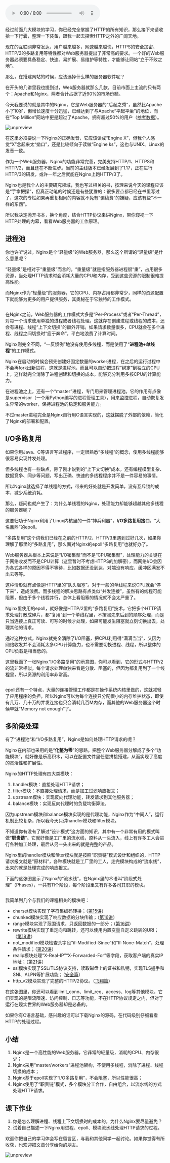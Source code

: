 <audio title="34 _ Nginx：高性能的Web服务器" src="https://static001.geekbang.org/resource/audio/c2/b4/c244add2f3ad05a959d875e667c336b4.mp3" controls="controls"></audio> 
<p>经过前面几大模块的学习，你已经完全掌握了HTTP的所有知识，那么接下来请收拾一下行囊，整理一下装备，跟我一起去探索HTTP之外的广阔天地。</p><p>现在的互联网非常发达，用户越来越多，网速越来越快，HTTPS的安全加密、HTTP/2的多路复用等特性都对Web服务器提出了非常高的要求。一个好的Web服务器必须要具备稳定、快速、易扩展、易维护等特性，才能够让网站“立于不败之地”。</p><p>那么，在搭建网站的时候，应该选择什么样的服务器软件呢？</p><p>在开头的几讲里我也提到过，Web服务器就那么几款，目前市面上主流的只有两个：Apache和Nginx，两者合计占据了近90%的市场份额。</p><p>今天我要说的就是其中的Nginx，它是Web服务器的“后起之秀”，虽然比Apache小了10岁，但增长速度十分迅猛，已经达到了与Apache“平起平坐”的地位，而在“Top Million”网站中更是超过了Apache，拥有超过50%的用户（<a href="https://w3techs.com/technologies/cross/web_server/ranking">参考数据</a>）。</p><p><img src="https://static001.geekbang.org/resource/image/c5/0b/c5df0592cc8aef91ba961f7fab5a4a0b.png" alt="unpreview"></p><p>在这里必须要说一下Nginx的正确发音，它应该读成“Engine X”，但我个人感觉“X”念起来太“拗口”，还是比较倾向于读做“Engine ks”，这也与UNIX、Linux的发音一致。</p><p>作为一个Web服务器，Nginx的功能非常完善，完美支持HTTP/1、HTTPS和HTTP/2，而且还在不断进步。当前的主线版本已经发展到了1.17，正在进行HTTP/3的研发，或许一年之后就能在Nginx上跑HTTP/3了。</p><!-- [[[read_end]]] --><p>Nginx也是我个人的主要研究领域，我也写过相关的书，按理来说今天的课程应该是“手拿把攥”，但真正动笔的时候还是有些犹豫的：很多要点都已经在书里写过了，这次的专栏如果再重复相同的内容就不免有“骗稿费”的嫌疑，应该有些“不一样的东西”。</p><p>所以我决定抛开书本，换个角度，结合HTTP协议来讲Nginx，带你窥视一下HTTP处理的内幕，看看Web服务器的工作原理。</p><h2>进程池</h2><p>你也许听说过，Nginx是个<span class="orange">“轻量级”的Web服务器</span>，那么这个所谓的“轻量级”是什么意思呢？</p><p>“轻量级”是相对于“重量级”而言的。“重量级”就是指服务器进程很“重”，占用很多资源，当处理HTTP请求时会消耗大量的CPU和内存，受到这些资源的限制很难提高性能。</p><p>而Nginx作为“轻量级”的服务器，它的CPU、内存占用都非常少，同样的资源配置下就能够为更多的用户提供服务，其奥秘在于它独特的工作模式。</p><p><img src="https://static001.geekbang.org/resource/image/3e/c1/3e94fbd78ed043e88c443f6416f99dc1.png" alt=""></p><p>在Nginx之前，Web服务器的工作模式大多是“Per-Process”或者“Per-Thread”，对每一个请求使用单独的进程或者线程处理。这就存在创建进程或线程的成本，还会有进程、线程“上下文切换”的额外开销。如果请求数量很多，CPU就会在多个进程、线程之间切换时“疲于奔命”，平白地浪费了计算时间。</p><p>Nginx则完全不同，“一反惯例”地没有使用多线程，而是使用了“<strong>进程池+单线程</strong>”的工作模式。</p><p>Nginx在启动的时候会预先创建好固定数量的worker进程，在之后的运行过程中不会再fork出新进程，这就是进程池，而且可以自动把进程“绑定”到独立的CPU上，这样就完全消除了进程创建和切换的成本，能够充分利用多核CPU的计算能力。</p><p>在进程池之上，还有一个“master”进程，专门用来管理进程池。它的作用有点像是supervisor（一个用Python编写的进程管理工具），用来监控进程，自动恢复发生异常的worker，保持进程池的稳定和服务能力。</p><p>不过master进程完全是Nginx自行用C语言实现的，这就摆脱了外部的依赖，简化了Nginx的部署和配置。</p><h2>I/O多路复用</h2><p>如果你用Java、C等语言写过程序，一定很熟悉“多线程”的概念，使用多线程能够很容易实现并发处理。</p><p>但多线程也有一些缺点，除了刚才说到的“上下文切换”成本，还有编程模型复杂、数据竞争、同步等问题，写出正确、快速的多线程程序并不是一件容易的事情。</p><p>所以Nginx就选择了单线程的方式，带来的好处就是开发简单，没有互斥锁的成本，减少系统消耗。</p><p>那么，疑问也就产生了：为什么单线程的Nginx，处理能力却能够超越其他多线程的服务器呢？</p><p>这要归功于Nginx利用了Linux内核里的一件“神兵利器”，<strong>I/O多路复用接口</strong>，“大名鼎鼎”的epoll。</p><p>“多路复用”这个词我们已经在之前的HTTP/2、HTTP/3里遇到过好几次，如果你理解了那里的“多路复用”，那么面对Nginx的epoll“多路复用”也就好办了。</p><p>Web服务器从根本上来说是“I/O密集型”而不是“CPU密集型”，处理能力的关键在于网络收发而不是CPU计算（这里暂时不考虑HTTPS的加解密），而网络I/O会因为各式各样的原因不得不等待，比如数据还没到达、对端没有响应、缓冲区满发不出去等等。</p><p>这种情形就有点像是HTTP里的“队头阻塞”。对于一般的单线程来说CPU就会“停下来”，造成浪费。而多线程的解决思路有点类似“并发连接”，虽然有的线程可能阻塞，但由于多个线程并行，总体上看阻塞的情况就不会太严重了。</p><p>Nginx里使用的epoll，就好像是HTTP/2里的“多路复用”技术，它把多个HTTP请求处理打散成碎片，都“复用”到一个单线程里，不按照先来后到的顺序处理，而是只当连接上真正可读、可写的时候才处理，如果可能发生阻塞就立刻切换出去，处理其他的请求。</p><p>通过这种方式，Nginx就完全消除了I/O阻塞，把CPU利用得“满满当当”，又因为网络收发并不会消耗太多CPU计算能力，也不需要切换进程、线程，所以整体的CPU负载是相当低的。</p><p>这里我画了一张Nginx“I/O多路复用”的示意图，你可以看到，它的形式与HTTP/2的流非常相似，每个请求处理单独来看是分散、阻塞的，但因为都复用到了一个线程里，所以资源的利用率非常高。</p><p><img src="https://static001.geekbang.org/resource/image/4c/59/4c6832cdce34133c9ed89237fb9d5059.png" alt=""></p><p>epoll还有一个特点，大量的连接管理工作都是在操作系统内核里做的，这就减轻了应用程序的负担，所以Nginx可以为每个连接只分配很小的内存维护状态，即使有几万、几十万的并发连接也只会消耗几百M内存，而其他的Web服务器这个时候早就“Memory not enough”了。</p><h2>多阶段处理</h2><p>有了“进程池”和“I/O多路复用”，Nginx是如何处理HTTP请求的呢？</p><p>Nginx在内部也采用的是“<strong>化整为零</strong>”的思路，把整个Web服务器分解成了多个“功能模块”，就好像是乐高积木，可以在配置文件里任意拼接搭建，从而实现了高度的灵活性和扩展性。</p><p>Nginx的HTTP处理有四大类模块：</p><ol>
<li>handler模块：直接处理HTTP请求；</li>
<li>filter模块：不直接处理请求，而是加工过滤响应报文；</li>
<li>upstream模块：实现反向代理功能，转发请求到其他服务器；</li>
<li>balance模块：实现反向代理时的负载均衡算法。</li>
</ol><p>因为upstream模块和balance模块实现的是代理功能，Nginx作为“中间人”，运行机制比较复杂，所以我今天只讲handler模块和filter模块。</p><p>不知道你有没有了解过“设计模式”这方面的知识，其中有一个非常有用的模式叫做“<strong>职责链</strong>”。它就好像是工厂里的流水线，原料从一头流入，线上有许多工人会进行各种加工处理，最后从另一头出来的就是完整的产品。</p><p>Nginx里的handler模块和filter模块就是按照“职责链”模式设计和组织的，HTTP请求报文就是“原材料”，各种模块就是工厂里的工人，走完模块构成的“流水线”，出来的就是处理完成的响应报文。</p><p>下面的这张图显示了Nginx的“流水线”，在Nginx里的术语叫“阶段式处理”（Phases），一共有11个阶段，每个阶段里又有许多各司其职的模块。</p><p><img src="https://static001.geekbang.org/resource/image/41/30/41318c867fda8a536d0e3db6f9987030.png" alt=""></p><p>我简单列几个与我们的课程相关的模块吧：</p><ul>
<li>charset模块实现了字符集编码转换；（<a href="https://time.geekbang.org/column/article/104024">第15讲</a>）</li>
<li>chunked模块实现了响应数据的分块传输；（<a href="https://time.geekbang.org/column/article/104456">第16讲</a>）</li>
<li>range模块实现了范围请求，只返回数据的一部分；（<a href="https://time.geekbang.org/column/article/104456">第16讲</a>）</li>
<li>rewrite模块实现了重定向和跳转，还可以使用内置变量自定义跳转的URI；（<a href="https://time.geekbang.org/column/article/105614">第18讲</a>）</li>
<li>not_modified模块检查头字段“if-Modified-Since”和“If-None-Match”，处理条件请求；（<a href="https://time.geekbang.org/column/article/106804">第20讲</a>）</li>
<li>realip模块处理“X-Real-IP”“X-Forwarded-For”等字段，获取客户端的真实IP地址；（<a href="https://time.geekbang.org/column/article/107577">第21讲</a>）</li>
<li>ssl模块实现了SSL/TLS协议支持，读取磁盘上的证书和私钥，实现TLS握手和SNI、ALPN等扩展功能；（<a href="https://time.geekbang.org/column/article/108643">安全篇</a>）</li>
<li>http_v2模块实现了完整的HTTP/2协议。（<a href="https://time.geekbang.org/column/article/112036">飞翔篇</a>）</li>
</ul><p>在这张图里，你还可以看到limit_conn、limit_req、access、log等其他模块，它们实现的是限流限速、访问控制、日志等功能，不在HTTP协议规定之内，但对于运行在现实世界的Web服务器却是必备的。</p><p>如果你有C语言基础，感兴趣的话可以下载Nginx的源码，在代码级别仔细看看HTTP的处理过程。</p><h2>小结</h2><ol>
<li><span class="orange">Nginx是一个高性能的Web服务器，它非常的轻量级，消耗的CPU、内存很少；</span></li>
<li><span class="orange">Nginx采用“master/workers”进程池架构，不使用多线程，消除了进程、线程切换的成本；</span></li>
<li><span class="orange">Nginx基于epoll实现了“I/O多路复用”，不会阻塞，所以性能很高；</span></li>
<li><span class="orange">Nginx使用了“职责链”模式，多个模块分工合作，自由组合，以流水线的方式处理HTTP请求。</span></li>
</ol><h2>课下作业</h2><ol>
<li>你是怎么理解进程、线程上下文切换时的成本的，为什么Nginx要尽量避免？</li>
<li>试着自己描述一下Nginx用进程、epoll、模块流水线处理HTTP请求的过程。</li>
</ol><p>欢迎你把自己的学习体会写在留言区，与我和其他同学一起讨论。如果你觉得有所收获，也欢迎把文章分享给你的朋友。</p><p><img src="https://static001.geekbang.org/resource/image/4c/3d/4c7bceb80a8027389705e9d6ec9eb43d.png" alt="unpreview"></p><p></p>